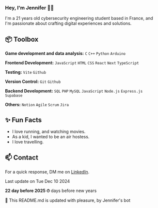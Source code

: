 
### Hey, I'm Jennifer 👋🏽  

I'm a 21 years old cybersecurity engineering student based in France, and I'm passionate about crafting digital experiences and solutions.
 
## 📦 Toolbox

**Game development and data analysis:** `C` `C++` `Python` `Arduino`

**Frontend Development:**  `JavaScript` `HTML` `CSS` `React` `Next` `TypeScript`

**Testing:** `Vite` `Github`
 
**Version Control:** `Git` `Github`

**Backend Development:** `SQL`  `PHP`   `MySQL` `JavaScript` `Node.js` `Express.js` `Supabase`

**Others:**  `Notion`  `Agile`  `Scrum` `Jira`
 
## ✨ Fun Facts 

- I love running, and watching movies.
- As a kid, I wanted to be an air hostess.
- I love travelling.

## 📫 Contact

 For a quick response, DM me on [LinkedIn](https://www.linkedin.com/in/jennifer-kouassi-534434233/).
 
 Last update on Tue Dec 10 2024

**22 day before 2025 ⏱** days before new years

🤖 This README.md is updated with pleasure, by Jennifer's bot
 